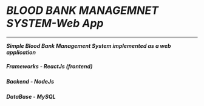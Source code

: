 # *BLOOD BANK MANAGEMNET SYSTEM-Web App*
<hr/>

***Simple Blood Bank Management System implemented as a web application***

##### ***Frameworks - ReactJs (frontend)***
##### ***Backend    - NodeJs***
##### ***DataBase   - MySQL***
